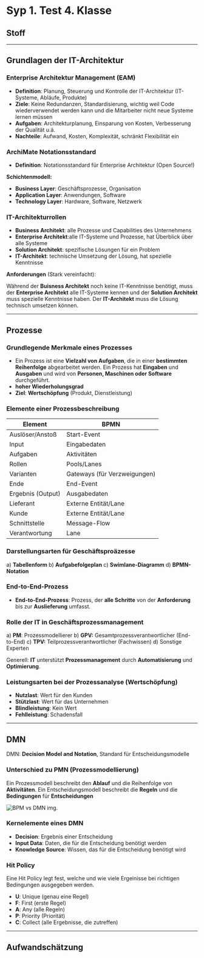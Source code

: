 # Syp 1. Test 4. Klasse

## Stoff

---

## Grundlagen der IT-Architektur

### Enterprise Architektur Management (EAM)

- **Definition**: Planung, Steuerung und Kontrolle der IT-Architektur (IT-Systeme, Abläufe, Produkte)
- **Ziele**: Keine Redundanzen, Standardisierung, wichtig weil Code wiederverwendet werden kann und die Mitarbeiter nicht neue Systeme lernen müssen
- **Aufgaben**: Architekturplanung, Einsparung von Kosten, Verbesserung der Qualität u.ä.
- **Nachteile**: Aufwand, Kosten, Komplexität, schränkt Flexibilität ein

### ArchiMate Notationsstandard

- **Definition**: Notationsstandard für Enterprise Architektur (Open Source!)

**Schichtenmodell:**

- **Business Layer**: Geschäftsprozesse, Organisation
- **Application Layer**: Anwendungen, Software
- **Technology Layer**: Hardware, Software, Netzwerk

### IT-Architekturrollen

- **Business Architekt**: alle Prozesse und Capabilities des Unternehmens
- **Enterprise Architekt**:alle IT-Systeme und Prozesse, hat Überblick über alle Systeme
- **Solution Architekt**: spezifische Lösungen für ein Problem
- **IT-Architekt**: technische Umsetzung der Lösung, hat spezielle Kenntnisse

**Anforderungen** (Stark vereinfacht):

Während der **Buisness Architekt** noch keine IT-Kenntnisse benötigt, muss der **Enterprise Architekt** alle IT-Systeme kennen und der **Solution Architekt** muss spezielle Kenntnisse haben. Der **IT-Architekt** muss die Lösung technisch umsetzen können.

---

## Prozesse

### Grundlegende Merkmale eines Prozesses

- Ein Prozess ist eine **Vielzahl von Aufgaben**, die in einer **bestimmten Reihenfolge** abgearbeitet werden. Ein Prozess hat **Eingaben** und **Ausgaben** und wird von **Personen, Maschinen oder Software** durchgeführt.
- **hoher Wiederholungsgrad**
- **Ziel**: **Wertschöpfung** (Produkt, Dienstleistung)

### Elemente einer Prozessbeschreibung

| Element | BPMN |
| --- | --- |
| Auslöser/Anstoß | Start-Event |
| Input | Eingabedaten |
| Aufgaben | Aktivitäten |
| Rollen | Pools/Lanes |
| Varianten | Gateways (für Verzweigungen) |
| Ende | End-Event |
| Ergebnis (Output) | Ausgabedaten |
| Lieferant | Externe Entität/Lane |
| Kunde | Externe Entität/Lane |
| Schnittstelle | Message-Flow |
| Verantwortung | Lane |

### Darstellungsarten für Geschäftsproäzesse

a) **Tabellenform**
b) **Aufgabefolgeplan**
c) **Swimlane-Diagramm**
d) **BPMN-Notation**

### End-to-End-Prozess

- **End-to-End-Prozess**: Prozess, der **alle Schritte** von der **Anforderung** bis zur **Auslieferung** umfasst.

### Rolle der IT in Geschäftsprozessmanagement

a) **PM**: Prozessmodellierer
b) **GPV:** Gesamtprozessverantwortlicher (End-to-End)
c) **TPV:** Teilprozessverantwortlicher (Fachwissen)
d) Sonstige Experten

Generell: **IT** unterstützt **Prozessmanagement** durch **Automatisierung** und **Optimierung**.

### Leistungsarten bei der Prozessanalyse (Wertschöpfung)

- **Nutzlast**: Wert für den Kunden
- **Stützlast**: Wert für das Unternehmen
- **Blindleistung**: Kein Wert
- **Fehlleistung**: Schadensfall

---

## DMN

DMN: **Decision Model and Notation**, Standard für Entscheidungsmodelle

### Unterschied zu PMN (Prozessmodellierung)

Ein Prozessmodell beschreibt den **Ablauf** und die Reihenfolge von **Aktivitäten**.
Ein Entscheidungsmodell beschreibt die **Regeln** und die **Bedingungen** für **Entscheidungen**

![BPM vs DMN img.](/images/bpm_vs_dmn.png)

### Kernelemente eines DMN

- **Decision**: Ergebnis einer Entscheidung
- **Input Data**: Daten, die für die Entscheidung benötigt werden
- **Knowledge Source**: Wissen, das für die Entscheidung benötigt wird

### Hit Policy

Eine Hit Policy legt fest, welche und wie viele Ergeinisse bei richtigen Bedingungen ausgegeben werden. 

- **U**: Unique (genau eine Regel)
- **F**: First (erste Regel)
- **A**: Any (alle Regeln)
- **P**: Priority (Priorität)
- **C**: Collect (alle Ergebnisse, die zutreffen)

---

## Aufwandschätzung

